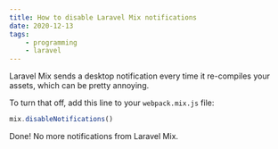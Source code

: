 ```yaml
---
title: How to disable Laravel Mix notifications
date: 2020-12-13
tags:
    - programming
    - laravel
---
```

Laravel Mix sends a desktop notification every time it re-compiles your assets, which can be pretty annoying.

To turn that off, add this line to your `webpack.mix.js` file:

```javascript
mix.disableNotifications()
```

Done! No more notifications from Laravel Mix.
